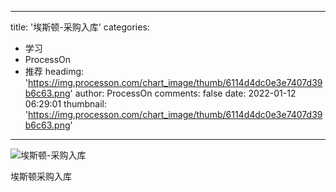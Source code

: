 
---
title: '埃斯顿-采购入库'
categories: 
 - 学习
 - ProcessOn
 - 推荐
headimg: 'https://img.processon.com/chart_image/thumb/6114d4dc0e3e7407d39b6c63.png'
author: ProcessOn
comments: false
date: 2022-01-12 06:29:01
thumbnail: 'https://img.processon.com/chart_image/thumb/6114d4dc0e3e7407d39b6c63.png'
---

<div>   
<img class="thumb" alt="埃斯顿-采购入库" src="https://img.processon.com/chart_image/thumb/6114d4dc0e3e7407d39b6c63.png" referrerpolicy="no-referrer">
<p>埃斯顿采购入库</p>  
</div>
            